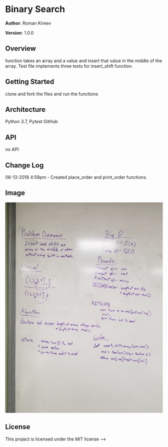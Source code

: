 # Binary Search

**Author**: Roman Kireev

**Version**: 1.0.0   

## Overview
function takes an array and a value and insert that value in the middle of the array.
Test file implements three tests for insert_shift function.

## Getting Started
clone and fork the files and run the functions


## Architecture
Python 3.7, Pytest
GitHub

## API
no API

## Change Log

08-13-2018 4:59pm - Created place_order and print_order functions.

## Image
![alt text](https://github.com/RomikGood/data-structures-and-algorithms/blob/array_shift/assets/20180814_142327.jpg)

## License
This project is licensed under the MIT license
-->
